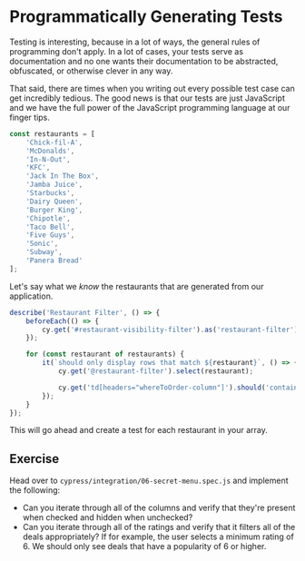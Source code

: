 # Programmatically Generating Tests

Testing is interesting, because in a lot of ways, the general rules of programming don't apply. In a lot of cases, your tests serve as documentation and no one wants their documentation to be abstracted, obfuscated, or otherwise clever in any way.

That said, there are times when you writing out every possible test case can get incredibly tedious. The good news is that our tests are just JavaScript and we have the full power of the JavaScript programming language at our finger tips.

```js
const restaurants = [
	'Chick-fil-A',
	'McDonalds',
	'In-N-Out',
	'KFC',
	'Jack In The Box',
	'Jamba Juice',
	'Starbucks',
	'Dairy Queen',
	'Burger King',
	'Chipotle',
	'Taco Bell',
	'Five Guys',
	'Sonic',
	'Subway',
	'Panera Bread'
];
```

Let's say what we _know_ the restaurants that are generated from our application.

```js
describe('Restaurant Filter', () => {
	beforeEach(() => {
		cy.get('#restaurant-visibility-filter').as('restaurant-filter');
	});

	for (const restaurant of restaurants) {
		it(`should only display rows that match ${restaurant}`, () => {
			cy.get('@restaurant-filter').select(restaurant);

			cy.get('td[headers="whereToOrder-column"]').should('contain', restaurant);
		});
	}
});
```

This will go ahead and create a test for each restaurant in your array.

## Exercise

Head over to `cypress/integration/06-secret-menu.spec.js` and implement the following:

- Can you iterate through all of the columns and verify that they're present when checked and hidden when unchecked?
- Can you iterate through all of the ratings and verify that it filters all of the deals appropriately? If for example, the user selects a minimum rating of 6. We should only see deals that have a popularity of 6 or higher.
